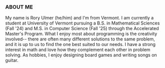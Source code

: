 ### ABOUT ME

My name is Rory Ulmer (he/him) and I'm from Vermont. I am currently a student at University of Vermont pursuing a B.S. in Mathematical Sciences (Fall '24) and M.S. in Computer Science (Fall '25) through the Accelerated Master's Program. What I enjoy most about programming is the creativity involved-- there are often many different solutions to the same problem, and it is up to us to find the one best suited to our needs. I have a strong interest in math and love how they complement each other in problem solving. As hobbies, I enjoy designing board games and writing songs on guitar. 

<!--
**rouloct/rouloct** is a ✨ _special_ ✨ repository because its `README.md` (this file) appears on your GitHub profile.

Here are some ideas to get you started:

- 🔭 I’m currently working on ...
- 🌱 I’m currently learning ...
- 👯 I’m looking to collaborate on ...
- 🤔 I’m looking for help with ...
- 💬 Ask me about ...
- 📫 How to reach me: ...
- 😄 Pronouns: ...
- ⚡ Fun fact: ...
-->
